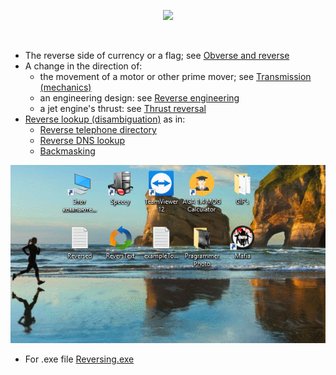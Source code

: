 <p align="center">
<img src="https://www.extendoffice.com/images/stories/doc-excel/reverse-text-order/doc-reverse-text-words2-2.png">
</p>
<br>
<ul>
<li>The reverse side of currency or a flag; see <a href="/wiki/Obverse_and_reverse" title="Obverse and reverse">Obverse and reverse</a></li>
<li>A change in the direction of:
<ul>
<li>the movement of a motor or other prime mover; see <a href="https://en.wikipedia.org/wiki/Transmission_(mechanics)" title="Transmission (mechanics)">Transmission (mechanics)</a></li>
<li>an engineering design: see <a href="https://en.wikipedia.org/wiki/Reverse_engineering" title="Reverse engineering">Reverse engineering</a></li>
<li>a jet engine's thrust: see <a href="https://en.wikipedia.org/wiki/Thrust_reversal" title="Thrust reversal">Thrust reversal</a></li>
</ul>
</li>
<li><a href="https://en.wikipedia.org/wiki/Reverse_lookup_(disambiguation)" class="mw-redirect" title="Reverse lookup (disambiguation)">Reverse lookup (disambiguation)</a> as in:
<ul>
<li><a href="https://en.wikipedia.org/wiki/Reverse_telephone_directory" title="Reverse telephone directory">Reverse telephone directory</a></li>
<li><a href="https://en.wikipedia.org/wiki/Reverse_DNS_lookup" title="Reverse DNS lookup">Reverse DNS lookup</a></li>
<li><a href="https://en.wikipedia.org/wiki/Backmasking" title="Backmasking">Backmasking</a></li>
</ul>
</li>
</ul>
<p align="center">
<img src="https://github.com/VanHakobyan/OSinYSU-HomeWork-/blob/master/HomeWork002/Reverse.gif?raw=true">
</p>

* For .exe file <a href="https://drive.google.com/open?id=0By1MH5wlD0LhZXBtNzdYaVFfSXc" title="Reversing.exe">Reversing.exe</a> 
